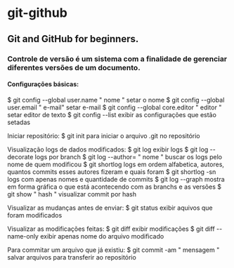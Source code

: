 # git-github

## Git and GitHub for beginners.

### Controle de versão é um sistema com a finalidade de gerenciar diferentes versões de um documento.

#### Configurações básicas:
$ git config --global user.name " nome "  setar o nome
$ git config --global user.email " e-mail"  setar e-mail
$ git config --global core.editor " editor " setar editor de texto
$ git config --list  exibir as configurações que estão setadas

Iniciar repositório:
$ git init  para iniciar o arquivo .git no repositório

Visualização logs de dados modificados:
$ git log  exibir logs
$ git log --decorate logs por branch
$ git log --author= " nome "  buscar os logs pelo nome de quem modificou
$ git shortlog  logs em ordem alfabetica, autores, quantos commits esses autores fizeram e quais foram
$ git shortlog -sn  logs com apenas nomes e quantidade de commits
$ git log --graph  mostra em forma gráfica o que está acontecendo com as branchs e as versões
$ git show " hash "  visualizar commit por hash

Visualizar as mudanças antes de enviar:
$ git status  exibir aquivos que foram modificados

Visualizar as modificações feitas:
$ git diff  exibir modificações
$ git diff --name-only  exibir apenas nome do arquivo modificado

Para commitar um arquivo que já existiu:
$ git commit -am " mensagem "  salvar arquivos para transferir ao repositório


